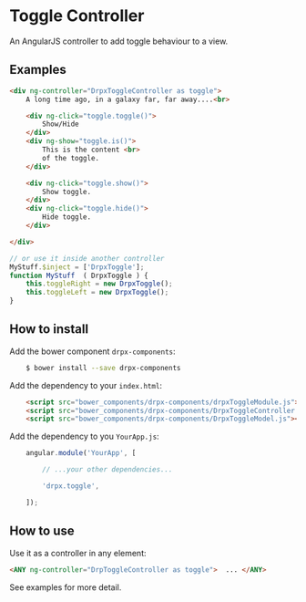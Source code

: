 Toggle Controller
====================

An AngularJS controller to add toggle behaviour to a view.


Examples
--------

```html
<div ng-controller="DrpxToggleController as toggle">
    A long time ago, in a galaxy far, far away....<br>

    <div ng-click="toggle.toggle()">
        Show/Hide
    </div>
    <div ng-show="toggle.is()">
        This is the content <br>
        of the toggle.
    </div>

    <div ng-click="toggle.show()">
        Show toggle.
    </div>
    <div ng-click="toggle.hide()">
        Hide toggle.
    </div>

</div>
```

```javascript
// or use it inside another controller
MyStuff.$inject = ['DrpxToggle'];
function MyStuff  ( DrpxToggle ) {
    this.toggleRight = new DrpxToggle();
    this.toggleLeft = new DrpxToggle();
}
```


How to install
--------------

Add the bower component `drpx-components`:

```bash
    $ bower install --save drpx-components
```

Add the dependency to your `index.html`:

```html
    <script src="bower_components/drpx-components/drpxToggleModule.js"></script>
    <script src="bower_components/drpx-components/DrpxToggleController.js"></script>
    <script src="bower_components/drpx-components/DrpxToggleModel.js"></script>
```

Add the dependency to you `YourApp.js`:

```javascript
    angular.module('YourApp', [

        // ...your other dependencies...

        'drpx.toggle',

    ]);
```



How to use
----------

Use it as a controller in any element:

```html
<ANY ng-controller="DrpToggleController as toggle">  ... </ANY>
```

See examples for more detail.



